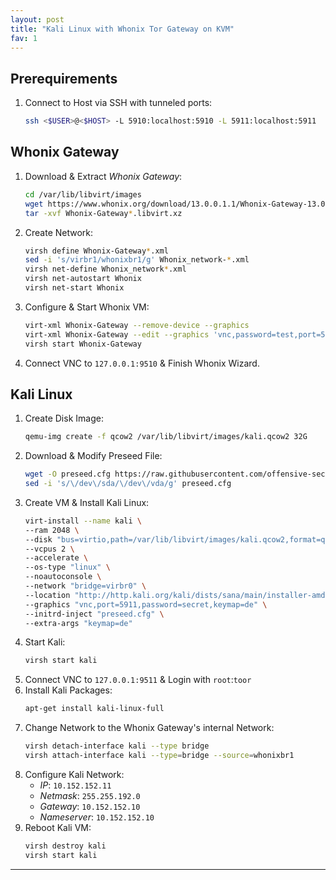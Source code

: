 ```yaml
---
layout: post
title: "Kali Linux with Whonix Tor Gateway on KVM"
fav: 1
---
```


## Prerequirements
1. Connect to Host via SSH with tunneled ports:
   ```bash
   ssh <$USER>@<$HOST> -L 5910:localhost:5910 -L 5911:localhost:5911
   ```

## Whonix Gateway
1. Download & Extract *Whonix Gateway*:
   ```bash
   cd /var/lib/libvirt/images
   wget https://www.whonix.org/download/13.0.0.1.1/Whonix-Gateway-13.0.0.1.1.libvirt.xz
   tar -xvf Whonix-Gateway*.libvirt.xz
   ```
2. Create Network:
   ```bash
   virsh define Whonix-Gateway*.xml
   sed -i 's/virbr1/whonixbr1/g' Whonix_network-*.xml
   virsh net-define Whonix_network*.xml
   virsh net-autostart Whonix
   virsh net-start Whonix
   ```
3. Configure & Start Whonix VM:
   ```bash
   virt-xml Whonix-Gateway --remove-device --graphics 
   virt-xml Whonix-Gateway --edit --graphics 'vnc,password=test,port=5910,keymap=de'
   virsh start Whonix-Gateway
   ```
4. Connect VNC to `127.0.0.1:9510` & Finish Whonix Wizard.

## Kali Linux
1. Create Disk Image:
   ```bash
   qemu-img create -f qcow2 /var/lib/libvirt/images/kali.qcow2 32G
   ```
2. Download & Modify Preseed File:
   ```bash
   wget -O preseed.cfg https://raw.githubusercontent.com/offensive-security/kali-linux-preseed/master/kali-linux-light-unattended.preseed
   sed -i 's/\/dev\/sda/\/dev\/vda/g' preseed.cfg
   ```
3. Create VM & Install Kali Linux:
   ```bash
   virt-install --name kali \
   --ram 2048 \
   --disk "bus=virtio,path=/var/lib/libvirt/images/kali.qcow2,format=qcow2" \
   --vcpus 2 \
   --accelerate \
   --os-type "linux" \
   --noautoconsole \
   --network "bridge=virbr0" \
   --location "http://http.kali.org/kali/dists/sana/main/installer-amd64/" \
   --graphics "vnc,port=5911,password=secret,keymap=de" \
   --initrd-inject "preseed.cfg" \
   --extra-args "keymap=de"
   ```
4. Start Kali:
   ```bash
   virsh start kali
   ```
5. Connect VNC to `127.0.0.1:9511` & Login with `root`:`toor`
6. Install Kali Packages:
   ```bash
   apt-get install kali-linux-full
   ```
7. Change Network to the Whonix Gateway's internal Network:
   ```bash
   virsh detach-interface kali --type bridge
   virsh attach-interface kali --type=bridge --source=whonixbr1
   ```
8. Configure Kali Network:
   - *IP*: `10.152.152.11`
   - *Netmask*: `255.255.192.0`
   - *Gateway*: `10.152.152.10`
   - *Nameserver*: `10.152.152.10`
9. Reboot Kali VM:
   ```bash
   virsh destroy kali
   virsh start kali
   ```

---
